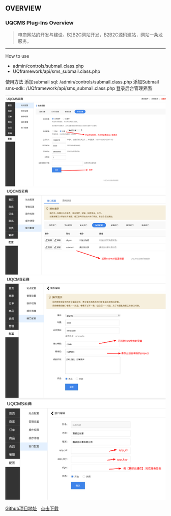## OVERVIEW

### UQCMS Plug-Ins Overview

>电商网站的开发与建设。B2B2C网站开发，B2B2C源码建站，网站一条龙服务。

------

How to use
-	admin/controls/submail.class.php
-	UQframework/api/sms_submail.class.php

使用方法
    添加submail sql:    /admin/controls/submail.class.php
    添加Submail sms-sdk:    /UQframework/api/sms_submail.class.php
登录后台管理界面

![Submail](./markdown/1.png)
![Submail](./markdown/2.png)
![Submail](./markdown/3.png)
![Submail](./markdown/4.png)


[Github项目地址](https://github.com/submail-developers/uqcms_sms/)&nbsp;&nbsp;&nbsp;[点击下载](https://github.com/submail-developers/uqcms_sms/archive/master.zip)
